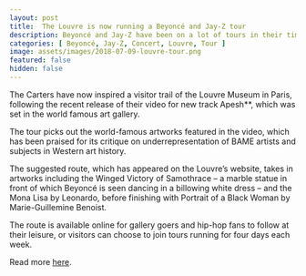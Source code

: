 ```yaml
---
layout: post
title:  The Louvre is now running a Beyoncé and Jay-Z tour
description: Beyoncé and Jay-Z have been on a lot of tours in their time, but none of them quite like this one.
categories: [ Beyoncé, Jay-Z, Concert, Louvre, Tour ]
image: assets/images/2018-07-09-louvre-tour.png
featured: false
hidden: false
---
```

The Carters have now inspired a visitor trail of the Louvre Museum in Paris, following the recent release of their video for new track Apesh**, which was set in the world famous art gallery.

The tour picks out the world-famous artworks featured in the video, which has been praised for its critique on underrepresentation of BAME artists and subjects in Western art history.

The suggested route, which has appeared on the Louvre’s website, takes in artworks including the Winged Victory of Samothrace – a marble statue in front of which Beyoncé is seen dancing in a billowing white dress – and the Mona Lisa by Leonardo, before finishing with Portrait of a Black Woman by Marie-Guillemine Benoist.

The route is available online for gallery goers and hip-hop fans to follow at their leisure, or visitors can choose to join tours running for four days each week.

Read more [here](https://www.standard.co.uk/go/london/arts/the-louvre-is-now-running-a-beyonc-and-jayz-tour-a3882681.html).
